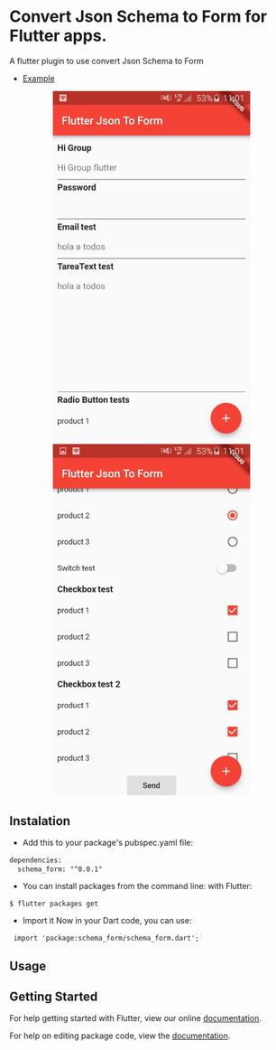 # Convert Json Schema to Form  for Flutter apps.

A flutter plugin to use convert Json Schema to Form
* [Example](https://github.com/Legytma/schema_form/tree/master/example)


<p align="center">
  <img src="https://raw.githubusercontent.com/Legytma/schema_form/master/image1.png" width="350"/>
  <img src="https://raw.githubusercontent.com/Legytma/schema_form/master/image2.png" width="350"/>
</p>


## Instalation

* Add this to your package's pubspec.yaml file:
```
dependencies:
  schema_form: "^0.0.1"
```
* You can install packages from the command line:
  with Flutter:
```
$ flutter packages get
```

* Import it Now in your Dart code, you can use:
```
 import 'package:schema_form/schema_form.dart'; 
```
## Usage

## Getting Started

For help getting started with Flutter, view our online [documentation](https://flutter.io/).

For help on editing package code, view the [documentation](https://flutter.io/developing-packages/).

